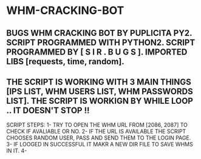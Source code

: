 # WHM-CRACKING-BOT
BUGS WHM CRACKING BOT BY PUPLICITA PY2.
SCRIPT PROGRAMMED WITH PYTHON2.
SCRIPT PROGRAMMED BY [ S I R . B U G S ].
IMPORTED LIBS [requests, time, random].
---------------------------------------------
THE SCRIPT IS WORKING WITH 3 MAIN THINGS [IPS LIST, WHM USERS LIST, WHM PASSWORDS LIST].
THE SCRIPT IS WORKIGN BY WHILE LOOP .. IT DOESN'T STOP !!
---------------------------------------------
SCRIPT STEPS:
1- TRY TO OPEN THE WHM URL FROM [2086, 2087] TO CHECK IF AVALIABLE OR NO.
2- IF THE URL IS AVAILABLE THE SCRIPT CHOOSES RANDOM USER, PASS AND SEND THEM TO THE LOGIN PAGE.
3- IF LOOGED IN SUCCESSFUL IT MAKR A NEW DIR FILE TO SAVE WHMS IN IT.
4- 

